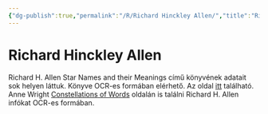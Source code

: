 ```yaml
---
{"dg-publish":true,"permalink":"/R/Richard Hinckley Allen/","title":"Richard Hinckley Allen","created":"2023-11-09T02:17","updated":"2024-02-02T03:42"}
---
```



# Richard Hinckley Allen

Richard H. Allen Star Names and their Meanings című könyvének adatait sok helyen láttuk. Könyve OCR-es formában elérhető. Az oldal [itt](http://penelope.uchicago.edu/Thayer/E/Gazetteer/Topics/astronomy/_Texts/secondary/ALLSTA/home.html) található.  
Anne Wright [Constellations of Words](http://www.constellationsofwords.com) oldalán is találni Richard H. Allen infókat OCR-es formában.  